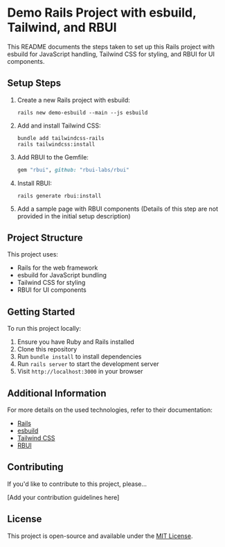 # Demo Rails Project with esbuild, Tailwind, and RBUI

This README documents the steps taken to set up this Rails project with esbuild for JavaScript handling, Tailwind CSS for styling, and RBUI for UI components.

## Setup Steps

1. Create a new Rails project with esbuild:

   ```
   rails new demo-esbuild --main --js esbuild
   ```

2. Add and install Tailwind CSS:

   ```
   bundle add tailwindcss-rails
   rails tailwindcss:install
   ```

3. Add RBUI to the Gemfile:

   ```ruby
   gem "rbui", github: "rbui-labs/rbui"
   ```

4. Install RBUI:

   ```
   rails generate rbui:install
   ```

5. Add a sample page with RBUI components
   (Details of this step are not provided in the initial setup description)

## Project Structure

This project uses:

- Rails for the web framework
- esbuild for JavaScript bundling
- Tailwind CSS for styling
- RBUI for UI components

## Getting Started

To run this project locally:

1. Ensure you have Ruby and Rails installed
2. Clone this repository
3. Run `bundle install` to install dependencies
4. Run `rails server` to start the development server
5. Visit `http://localhost:3000` in your browser

## Additional Information

For more details on the used technologies, refer to their documentation:

- [Rails](https://guides.rubyonrails.org/)
- [esbuild](https://esbuild.github.io/)
- [Tailwind CSS](https://tailwindcss.com/)
- [RBUI](https://github.com/rbui-labs/rbui)

## Contributing

If you'd like to contribute to this project, please...

[Add your contribution guidelines here]

## License

This project is open-source and available under the [MIT License](https://opensource.org/licenses/MIT).
